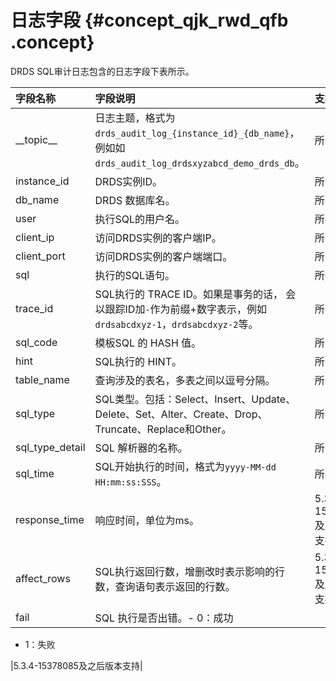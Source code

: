 # 日志字段 {#concept_qjk_rwd_qfb .concept}

DRDS SQL审计日志包含的日志字段下表所示。

|字段名称|字段说明|支持版本|
|:---|:---|:---|
|\_\_topic\_\_|日志主题，格式为`drds_audit_log_{instance_id}_{db_name}`，例如如`drds_audit_log_drdsxyzabcd_demo_drds_db`。|所有版本|
|instance\_id|DRDS实例ID。|所有版本|
|db\_name|DRDS 数据库名。|所有版本|
|user|执行SQL的用户名。|所有版本|
|client\_ip|访问DRDS实例的客户端IP。|所有版本|
|client\_port|访问DRDS实例的客户端端口。|所有版本|
|sql|执行的SQL语句。|所有版本|
|trace\_id|SQL执行的 TRACE ID。如果是事务的话， 会以跟踪ID加`-`作为前缀+数字表示，例如`drdsabcdxyz-1`，`drdsabcdxyz-2`等。|所有版本|
|sql\_code|模板SQL 的 HASH 值。|所有版本|
|hint|SQL执行的 HINT。|所有版本|
|table\_name|查询涉及的表名，多表之间以逗号分隔。|所有版本|
|sql\_type|SQL类型。包括：Select、Insert、Update、Delete、Set、Alter、Create、Drop、Truncate、Replace和Other。|所有版本|
|sql\_type\_detail|SQL 解析器的名称。|所有版本|
|sql\_time|SQL开始执行的时间，格式为`yyyy-MM-dd HH:mm:ss:SSS`。|所有版本|
|response\_time|响应时间，单位为ms。|5.3.4-15378085及之后版本支持|
|affect\_rows|SQL执行返回行数，增删改时表示影响的行数，查询语句表示返回的行数。|5.3.4-15378085及之后版本支持|
|fail|SQL 执行是否出错。-   0：成功
-   1：失败

|5.3.4-15378085及之后版本支持|


